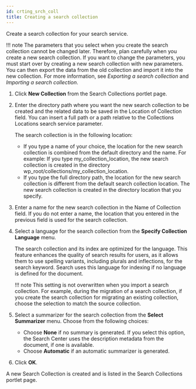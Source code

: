 ```yaml
---
id: crting_srch_coll
title: Creating a search collection
---
```


Create a search collection for your search service.

!!! note
    The parameters that you select when you create the search collection cannot be changed later. Therefore, plan carefully when you create a new search collection. If you want to change the parameters, you must start over by creating a new search collection with new parameters. You can then export the data from the old collection and import it into the new collection. For more information, see *Exporting a search collection* and *Importing a search collection*.

1.  Click **New Collection** from the Search Collections portlet page.

2.  Enter the directory path where you want the new search collection to be created and the related data to be saved in the Location of Collection field. You can insert a full path or a path relative to the Collections Locations search service parameter.

    The search collection is in the following location:

    -   If you type a name of your choice, the location for the new search collection is combined from the default directory and the name. For example: If you type my\_collection\_location, the new search collection is created in the directory wp\_root/collections/my\_collection\_location.
    -   If you type the full directory path, the location for the new search collection is different from the default search collection location. The new search collection is created in the directory location that you specify.
    
3.  Enter a name for the new search collection in the Name of Collection field. If you do not enter a name, the location that you entered in the previous field is used for the search collection.

4.  Select a language for the search collection from the **Specify Collection Language** menu.

    The search collection and its index are optimized for the language. This feature enhances the quality of search results for users, as it allows them to use spelling variants, including plurals and inflections, for the search keyword. Search uses this language for indexing if no language is defined for the document.

    !!! note
    This setting is not overwritten when you import a search collection. For example, during the migration of a search collection, if you create the search collection for migrating an existing collection, choose the selection to match the source collection.

5.  Select a summarizer for the search collection from the **Select Summarizer** menu. Choose from the following choices:

    -   Choose **None** if no summary is generated. If you select this option, the Search Center uses the description metadata from the document, if one is available.
    -   Choose **Automatic** if an automatic summarizer is generated.

6.  Click **OK**.


A new Search Collection is created and is listed in the Search Collections portlet page.

